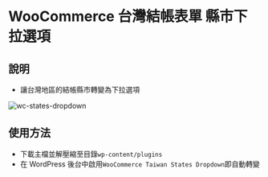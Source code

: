 # WooCommerce 台灣結帳表單 縣市下拉選項
## 說明
* 讓台灣地區的結帳縣市轉變為下拉選項

![wc-states-dropdown](https://lh4.googleusercontent.com/-GaK1mPWzOTM/VTaOBvy7aLI/AAAAAAAAAKE/Nd_iYx1GBPs/w243-h410-no/dropdown.png)

## 使用方法
* 下載主檔並解壓縮至目錄`wp-content/plugins`
* 在 WordPress 後台中啟用`WooCommerce Taiwan States Dropdown`即自動轉變


